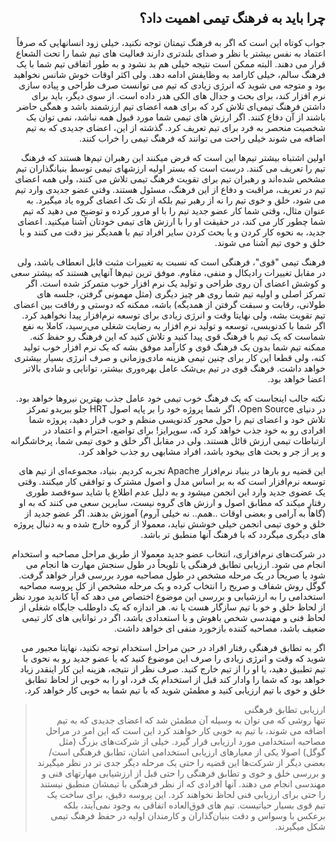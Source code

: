 <div dir="rtl">

## چرا باید به فرهنگ تیمی اهمیت داد؟

جواب کوتاه این است که اگر به فرهنگ تیمتان توجه نکنید، خیلی زود انسانهایی که صرفاً اعتماد به نفس بیشتر یا نظر و صدای بلندتری دارند فعالیت های تیم شما را تحت الشعاع قرار می دهند. البته ممکن است نتیجه خیلی هم بد نشود و به طور اتفاقی تیم شما با یک فرهنگ سالم، خیلی کارامد به وظایفش ادامه دهد. ولی اکثر اوقات خوش شانس نخواهید بود و متوجه می شوید که انرژی زیادی که تیم می توانست صرف طراحی و پیاده سازی نرم افزار کند، برای بحث و جدال های الکی هدر داده است. از سوی دیگر، باید برای داشتن فرهنگ تیمی‌ای تلاش کرد که برای همه اعضای تیم ارزشمند باشد و همگی حاضر باشند از آن دفاع کنند. اگر ارزش های تیمی شما مورد قبول همه نباشد، نمی توان یک شخصیت منحصر به فرد برای تیم تعریف کرد. گذشته از این، اعضای جدیدی که به تیم اضافه می شوند خیلی راحت می توانند که فرهنگ تیمی را خراب کنند. 

اولین اشتباه بیشتر تیم‌ها این است که فرض میکنند این رهبران تیم‌ها هستند که فرهنگ تیم را تعریف می کنند. درست است که بستر اولیه ارزشهای تیمی توسط بنیانگذاران تیم مشخص شده‌اند و رهبران تیم برای تقویت فرهنگ تیمی تلاش می کنند، ولی همه اعضای تیم در تعریف، مراقبت و دفاع از این فرهنگ، مسئول هستند. وقتی عضو جدیدی وارد تیم می شود، خلق و خوی تیم را نه از رهبر تیم بلکه از تک تک اعضای گروه یاد میگیرد. به عنوان مثال، وقتی شما کار عضو جدید تیم را با او مرور کرده و توضیح می دهید که تیم شما چطور کار می کند، در حقیقت او را با ارزش های تیمی خودتان آشنا میکنید. اعضای جدید، به نحوه کار کردن و یا بحث کردن سایر افراد تیم با همدیگر نیز دقت می کنند و با خلق و خوی تیم آشنا می شوند. 

فرهنگ تیمی "قوی"، فرهنگی است که نسبت به تغییرات مثبت قابل انعطاف باشد، ولی در مقابل تغییرات رادیکال و منفی، مقاوم. 
موفق ترین تیم‌ها آنهایی هستند که بیشتر سعی و کوشش اعضای آن روی طراحی و تولید یک نرم افزار خوب متمرکز شده است. اگر تمرکز اصلی و اولیه تیم شما روی هر چیز دیگری (مثل مهمونی گرفتن، جلسه های طولانی، رقابت و سبقت گرفتن از همدیگه) باشه، ممکنه که دوستی و رفاقت بین اعضای تیم تقویت بشه، ولی نهایتا وقت و انرژی زیادی برای توسعه نرم‌افزار پیدا نخواهید کرد. اگر شما با کدنویسی، توسعه و تولید نرم افزار به رضایت شغلی می‌رسید، کاملا به نفع شماست که یک تیم با فرهنگ قوی پیدا کنید و تلاش کنید که این فرهنگ رو حفظ کنه. ممکنه تیم شما بدون یک فرهنگ قوی و کارآمد موفق بشه که یک نرم افزار خوب تولید کنه، ولی قطعا این کار برای چنین تیمی هزینه مادی‌و‌زمانی و صرف انرژی بسیار بیشتری خواهد داشت. فرهنگ قوی در تیم بی‌شک عامل بهره‌وری بیشتر، توانایی و شادی بالاتر اعضا خواهد بود. 

نکته جالب اینجاست که یک فرهنگ خوب تیمی خود عامل جذب بهترین نیروها خواهد بود. در دنیای 
Open Source،
اگر شما پروژه خود را بر پایه اصول 
HRT
جلو ببریدو تمرکز تلاش خود و اعضای تیم را حول محور کدنویسی منظم و خوب قرار دهید، پروژه شما افرادی رو به خود جذب خواهد کرد که، سوپرایز!‌ برای تواضع، احترام و اعتماد در ارتباطات تیمی ارزش قائل هستند. ولی در مقابل اگر خلق و خوی تیمی شما، پرخاشگرانه و پر از جر و بحث های بیخود باشد، افراد مشابهی رو جذب خواهد کرد. 

این قضیه رو بارها در بنیاد نرم‌افزار
Apache
تجربه کردیم. بنیاد، مجموعه‌‌ای از تیم های توسعه نرم‌افزار است که به بر اساس مدل و اصول مشترک و توافقی کار میکنند. وقتی یک عضوی جدید وارد این انجمن میشود و به دلیل عدم اطلاع یا شاید سوءقصد طوری رفتار میکند که مطابق اصول و ارزش های گروه نیست، سایرین سعی می کنند که به او (گاهاً به آرامی و بعضی اوقات ..همم.. نه خیلی آروم) آموزش بدهند. اگر عضو جدید از خلق و خوی تیمی انجمن خیلی خوشش نیاید، معمولا از گروه خارج شده و به دنبال پروژه های دیگری میگردد که با فرهنگ آنها منطبق تر باشد. 

در شرکت‌های نرم‌افزاری، انتخاب عضو جدید معمولا از طریق مراحل مصاحبه و استخدام انجام می شود. ارزیابی تطابق فرهنگی یا تلویحاً در طول سنجش مهارت ها انجام می شود یا صریحاً در یک مرحله مشخص در طول مصاحبه مورد بررسی قرار خواهد گرفت. گوگل روش شفاف و صریح را انتخاب کرده و یک مرحله مشخص از کل پروسه مصاحبه استخدامی را به ارزشیابی و بررسی این موضوع اختصاص می دهد که آیا کاندید مورد نظر از لحاظ خلق و خو با تیم سازگار هست یا نه. هر اندازه که یک داوطلب جایگاه شغلی  از لحاظ فنی و مهندسی شخص باهوش و با استعدادی باشد، اگر در توانایی های کار تیمی ضعیف باشد، مصاحبه کننده بازخورد منفی ای خواهد داشت. 

اگر به تطابق فرهنگی رفتار افراد در حین مراحل استخدام توجه نکنید، نهایتا مجبور می شوید که وقت و انرژی زیادی را صرف این موضوع کنید که یا عضو جدید رو به نحوی با تیم تطبیق دهید، یا او را از تیم خارج کنید. صرف نظر از نتیجه، هزینه این کار اینقدر زیاد خواهد بود که شما را وادار کند قبل از استخدام یک فرد، او را به خوبی از لحاظ تطابق خلق و خوی با تیم ارزیابی کنید و مطمئن شوید که با تیم شما به خوبی کار خواهد کرد. 

> ارزیابی تطابق فرهگنی 
> <br>
> تنها روشی که می توان به وسیله آن مطمئن شد که اعضای جدیدی که به تیم اضافه می شوند، با تیم به خوبی کار خواهند کرد این است که این امر در مراحل مصاحبه استخدامی مورد ارزیابی قرار گیرد. خیلی از شرکت‌های بزرگ (مثل گوگل) اصولا یکی از معیارهای ارزیابی استخدامی اشان، تطابق فرهنگی است/ بعضی دیگر از شرکت‌ها این قضیه را حتی یک مرحله دیگر جدی تر در نظر میگیرند و بررسی خلق و خوی و تطابق فرهنگی را حتی قبل از ارزشیابی مهارتهای فنی و مهندسی انجام می دهند. آنها افرادی که از نظر فرهنگی با تیمشان منطبق نیستند را حتی برای ارزیابی فنی لحاظ نخواهند کرد. این پروسه دقیق، برای ساخت یک تیم قوی بسیار حیاتیست. تیم های فوق‌العاده اتفاقی به وجود نمی‌آیند، بلکه برعکس با وسواس و دقت بنیان‌گذاران و کارمندان اولیه در حفظ فرهنگ تیمی شکل میگیرند. 

</div>
